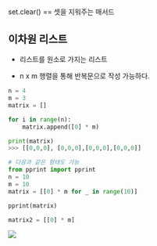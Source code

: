 ## 

set.clear() == 셋을 지워주는 매서드

## 이차원 리스트

- 리스트를 원소로 가지는 리스트

- n x m 행렬을 통해 반복문으로 작성 가능하다.

```python
n = 4
m = 3
matrix = []

for i in range(n):
    matrix.append([0] * m)

print(matrix)
>>> [[0,0,0], [0,0,0],[0,0,0],[0,0,0]]
```

```python
# 다음과 같은 형태도 가능
from pprint import pprint
n = 10
m = 10
matrix = [[0] * m for _ in range(10)]

pprint(matrix)

matrix2 = [[0] * m]
```

![](C:\Users\이주현\AppData\Roaming\marktext\images\2022-08-03-11-51-09-image.png)
